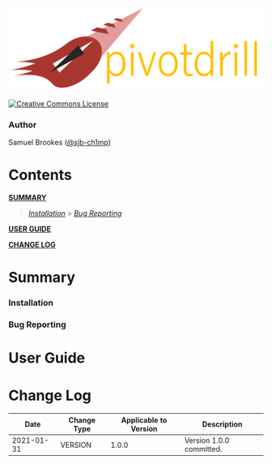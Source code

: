 [![PivotDrill](https://github.com/sjb-ch1mp/PivotDrill/blob/master/img/pivotdrill-logo.png)](https://github.com/sjb-ch1mp/PivotDrill/blob/master/README.md)

[![Creative Commons License](https://i.creativecommons.org/l/by-nc-sa/4.0/88x31.png)](http://creativecommons.org/licenses/by-nc-sa/4.0/)

### Author 
Samuel Brookes ([@sjb-ch1mp](https://github.com/sjb-ch1mp))

# Contents

**[SUMMARY](#summary)**
 
> _[Installation](#installation)_ > _[Bug Reporting](#bug-reporting)_

**[USER GUIDE](#user-guide)** 

**[CHANGE LOG](#change-log)**  

# Summary

### Installation

### Bug Reporting

# User Guide

# Change Log
|Date|Change Type|Applicable to Version|Description|
|---|---|---|---|
|2021-01-31 | VERSION | 1.0.0 | Version 1.0.0 committed. |